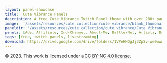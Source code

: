 ```yaml
---
layout: panel-showcase
title:  Cute Vibrance Panels
description: A free Cute Vibrance Twitch Panel theme with over 200+ panels.
image:  '/assets/resources/cute collection/cute vibrance/blank_thumbnail.png'
paneldir: '/assets/resources/cute collection/cute vibrance/Cute Vibrance_'
panels: [Ads, Affiliate, 2nd-Channel, About-Me, Battle-Net, Artists, Background, ArtStation, Birthday, BTTV, Calendar, Blog, Charity, Chat-Rules, Clips, Channel-Points, Emotes, Fanmail, Donate, Editor, Friends, Games, Gear, FAQ, Hardware, Hive, Hall-of-Fame, Hall-of-Shame, Ko-Fi, Languages, Leaderboard, Links, Music, Mastadon, Merch, Mods, New-Channel, P.O, Partners, My-Shop, Sponsorships, Subscribe, Support, TikTok, Perks, Playlist, Pronouns, Rules]
tags: [free, twitch-panels, livestreaming]
download: https://drive.google.com/drive/folders/1VPeHHQgJj3ZpSv-we0wwnvV2I2w735KR?usp=share_link
---
```


© 2023. This work is licensed under a [CC BY-NC 4.0 license](https://creativecommons.org/licenses/by-nc/4.0/). 